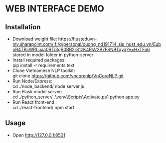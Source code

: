 # WEB INTERFACE DEMO
## Installation

* Download weight file: 
https://husteduvn-my.sharepoint.com/:f:/g/personal/cuong_nd191714_sis_hust_edu_vn/EuboR4TBcWRLuaa0RTi3gR0BB2r81zK4RsV2B7FSN9Tqyg?e=HxTFa6<br />
stored in model folder in python-server <br />
* Install required packages: <br />
pip install -r requirements.text <br />
* Clone Vietnamese NLP toolkit: <br />
git clone https://github.com/vncorenlp/VnCoreNLP.git <br />
* Run Node/Express: <br />
cd ./node_backend/
node server.js
* Run Flask model server: <br />
cd ./python_server/
.\venv\Scripts\Activate.ps1
python app.py
* Run React front-end : <br />
cd ./react-frontend/
npm start

## Usage
* Open http://127.0.0.1:8501 <br />
